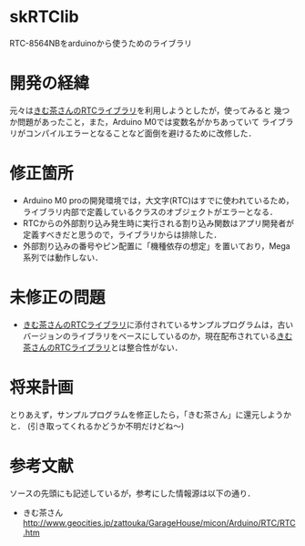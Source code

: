 # skRTClib
RTC-8564NBをarduinoから使うためのライブラリ

# 開発の経緯
元々は[きむ茶さんのRTCライブラリ][skRTClibOrig]を利用しようとしたが，使ってみると
幾つか問題があったこと，また，Arduino M0では変数名がかちあっていて
ライブラリがコンパイルエラーとなることなど面倒を避けるために改修した．

# 修正箇所
* Arduino M0 proの開発環境では，大文字(RTC)はすでに使われているため，ライブラリ内部で定義しているクラスのオブジェクトがエラーとなる．
* RTCからの外部割り込み発生時に実行される割り込み関数はアプリ開発者が定義すべきだと思うので，ライブラリからは排除した．
* 外部割り込みの番号やピン配置に「機種依存の想定」を置いており，Mega系列では動作しない．

# 未修正の問題
* [きむ茶さんのRTCライブラリ][skRTClibOrig]に添付されているサンプルプログラムは，古いバージョンのライブラリをベースにしているのか，現在配布されている[きむ茶さんのRTCライブラリ][skRTClibOrig]とは整合性がない．

# 将来計画
とりあえず，サンプルプログラムを修正したら，「きむ茶さん」に還元しようかと．
(引き取ってくれるかどうか不明だけどね～)

# 参考文献
ソースの先頭にも記述しているが，参考にした情報源は以下の通り．
* きむ茶さん <http://www.geocities.jp/zattouka/GarageHouse/micon/Arduino/RTC/RTC.htm>

<!--以下はリンクの定義-->
<!--参考文献-->
[kimcha]: <http://www.geocities.jp/zattouka/GarageHouse/micon/Arduino/RTC/RTC.htm> "きむ茶さん"

<!--開発環境と各種ライブラリ-->
[ide]: <http://www.arduino.cc/en/Main/Software> "Arduino開発環境"
[skRTClibOrig]: <http://www.geocities.jp/zattouka/GarageHouse/micon/Arduino/RTC/skRTClib.lzh> "きむ茶さんのRTCライブラリ"
[skRTClib]: <https://github.com/houtbrion/skRTClib> "きむ茶さんのRTCライブラリを改造したバージョン"

<!--ハード関連-->
[Uno]: <http://www.arduino.cc/en/Main/ArduinoBoardUno> "Arduino Uno"
[Mega2560]: <http://www.arduino.cc/en/Main/ArduinoBoardMega2560> "Arduino Mega 2560"
[M0pro]: <http://www.arduino.org/products/arduino-m0-pro> "Arduino M0 pro"
[case]: <https://www.sengoku.co.jp/mod/sgk\_cart/detail.php?code=EEHD-4CLA> "Arduino用ケース(千石電商)"
[rtc]: <http://akizukidenshi.com/catalog/g/gI-00233/> "3564NB(秋月電子通商)"


